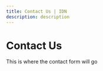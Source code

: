 ```yaml
---
title: Contact Us | IDN
description: description
---
```


# Contact Us

This is where the contact form will go